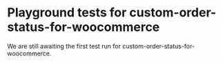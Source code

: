 # Playground tests for custom-order-status-for-woocommerce
We are still awaiting the first test run for custom-order-status-for-woocommerce.
